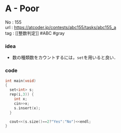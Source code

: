 # A - Poor

No	: 155  
url	: https://atcoder.jp/contests/abc155/tasks/abc155_a  
tag	: [[整数判定]]  #ABC #gray 

### idea
- 数の種類数をカウントするには，`set`を用いると良い．

### code
```cpp
int	main(void)
{
  set<int> s;
  rep(i,3)) {
    int x;
    cin>>x;
    s.insert(x);
  }

  cout<<(s.size()==2?"Yes":"No")<<endl;
}
```